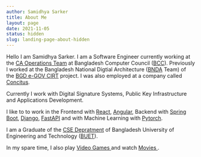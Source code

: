 ```yaml
---
author: Samidhya Sarker
title: About Me
layout: page
date: 2021-11-05
status: hidden
slug: landing-page-about-hidden
---
```


Hello I am Samidhya Sarker. I am a Software Engineer currently working at the [CA Operations Team](https://bcc-ca.gov.bd) at Bangladesh Computer Council ([BCC](https://bcc.gov.bd)). Previously I worked at the Bangladesh National Digtial Architecture ([BNDA](http://bnda.gov.bd) Team) of the [BGD e-GOV CIRT](https://cirt.gov.bd) project. I was also employed at a company called [Concitus](http://concitus.com).

Currently I work with Digital Signature Systems, Public Key Infrastructure and Applications Development.

I like to to work in the Frontend with [React](https://react.dev), [Angular](https://angular.io), Backend with [Spring Boot](https://spring.io), [Django](https://www.djangoproject.com), [FastAPI](http://fastapi.tiangolo.com) and with Machine Learning with [Pytorch](http://pytorch.org).

I am a Graduate of the [CSE Depratment](https://cse.buet.ac.bd) of Bangladesh University of Engineering and Technology ([BUET](https://buet.ac.bd)).

In my spare time, I also play <a href="https://web.archive.org/web/20200906141717/https://www.igdb.com/users/desertsniper87/lists/played"> Video Games </a> and watch <a href="https://web.archive.org/web/20200906141717/https://www.imdb.com/user/ur44018698/ratings"> Movies </a>.

